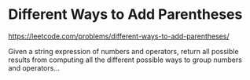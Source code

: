 # Different Ways to Add Parentheses

https://leetcode.com/problems/different-ways-to-add-parentheses/

Given a string expression of numbers and operators, return all possible results from computing all the different possible ways to group numbers and operators...

